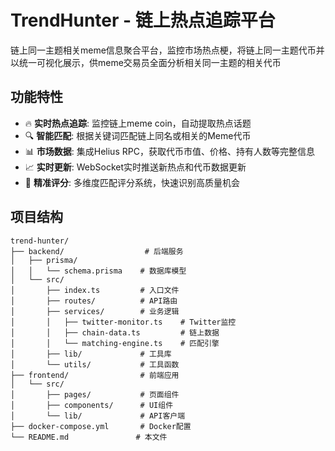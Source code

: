 # TrendHunter - 链上热点追踪平台

链上同一主题相关meme信息聚合平台，监控市场热点梗，将链上同一主题代币并以统一可视化展示，供meme交易员全面分析相关同一主题的相关代币

## 功能特性

- 🔥 **实时热点追踪**: 监控链上meme coin，自动提取热点话题
- 🔍 **智能匹配**: 根据关键词匹配链上同名或相关的Meme代币
- 📊 **市场数据**: 集成Helius RPC，获取代币市值、价格、持有人数等完整信息
- 📈 **实时更新**: WebSocket实时推送新热点和代币数据更新
- 🎯 **精准评分**: 多维度匹配评分系统，快速识别高质量机会

## 项目结构

```
trend-hunter/
├── backend/                  # 后端服务
│   ├── prisma/
│   │   └── schema.prisma    # 数据库模型
│   └── src/
│       ├── index.ts         # 入口文件
│       ├── routes/          # API路由
│       ├── services/        # 业务逻辑
│       │   ├── twitter-monitor.ts    # Twitter监控
│       │   ├── chain-data.ts         # 链上数据
│       │   └── matching-engine.ts    # 匹配引擎
│       ├── lib/             # 工具库
│       └── utils/           # 工具函数
├── frontend/                # 前端应用
│   └── src/
│       ├── pages/           # 页面组件
│       ├── components/      # UI组件
│       └── lib/             # API客户端
├── docker-compose.yml       # Docker配置
└── README.md               # 本文件
```

